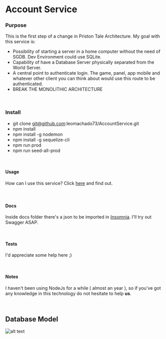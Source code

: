 # Account Service

### Purpose
This is the first step of a change in Priston Tale Architecture.
My goal with this service is:
* Possibility of starting a server in a home computer without the need of SGDB. Dev Environment could use SQLite.
* Capability of have a Database Server physically separated from the World Server.
* A central point to authenticate login. The game, panel, app mobile and whatever other client you can think about would use this route to be authenticated.
* BREAK THE MONOLITHIC ARCHITECTURE

<br />

### Install
* git clone git@github.com:leomachado73/AccountService.git
* npm install
* npm install -g nodemon
* npm install -g sequelize-cli
* npm run prod
* npm run seed-all-prod


<br />

#### Usage
How can I use this service?
Click [here](https://github.com/leomachado73/Authentication) and find out.
<br>
<br>
<br>
#### Docs
Inside docs folder there's a json to be imported in [Insomnia](https://insomnia.rest/).
I'll try out Swagger ASAP.

<br />

#### Tests
I'd appreciate some help here ;)

<br />

#### Notes
I haven't been using NodeJs for a while ( almost an year ), so if you've got any knowledge in this technology do not hesitate to help **us**.

<br />

## Database Model
![alt text](https://i.imgur.com/llxzzZn.png)

